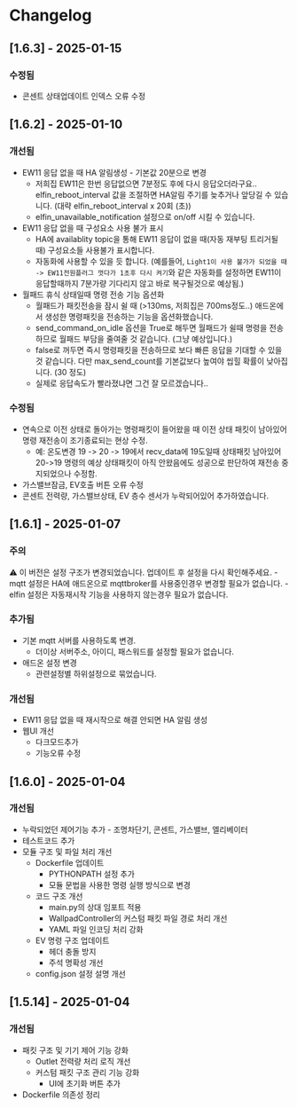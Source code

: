 # Changelog

## [1.6.3] - 2025-01-15

### 수정됨
- 콘센트 상태업데이트 인덱스 오류 수정

## [1.6.2] - 2025-01-10

### 개선됨
- EW11 응답 없을 때 HA 알림생성 - 기본값 20분으로 변경
  - 저희집 EW11은 한번 응답없으면 7분정도 후에 다시 응답오더라구요.. elfin_reboot_interval 값을 조절하면 HA알림 주기를 늦추거나 앞당길 수 있습니다. (대략 elfin_reboot_interval x 20회 (초))
  - elfin_unavailable_notification 설정으로 on/off 시킬 수 있습니다.
- EW11 응답 없을 때 구성요소 사용 불가 표시
  - HA에 availablity topic을 통해 EW11 응답이 없을 때(자동 재부팅 트리거될 때) 구성요소들 사용불가 표시합니다.
  - 자동화에 사용할 수 있을 듯 합니다. (예를들어, `Light1이 사용 불가가 되었을 때 -> EW11전원플러그 껏다가 1초후 다시 켜기`와 같은 자동화를 설정하면 EW11이 응답할때까지 7분가량 기다리지 않고 바로 복구될것으로 예상됨.)
- 월패드 휴식 상태일때 명령 전송 기능 옵션화
  - 월패드가 패킷전송을 잠시 쉴 때 (>130ms, 저희집은 700ms정도..) 애드온에서 생성한 명령패킷을 전송하는 기능을 옵션화했습니다.
  - send_command_on_idle 옵션을 True로 해두면 월패드가 쉴때 명령을 전송하므로 월패드 부담을 줄여줄 것 같습니다. (그냥 예상입니다.)
  - false로 꺼두면 즉시 명령패킷을 전송하므로 보다 빠른 응답을 기대할 수 있을 것 같습니다. 다만 max_send_count를 기본값보다 높여야 씹힐 확률이 낮아집니다. (30 정도)
  - 실제로 응답속도가 빨라졌냐면 그건 잘 모르겠습니다..

### 수정됨
- 연속으로 이전 상태로 돌아가는 명령패킷이 들어왔을 때 이전 상태 패킷이 남아있어 명령 재전송이 조기종료되는 현상 수정.
  - 예: 온도변경 19 -> 20 -> 19에서 recv_data에 19도일때 상태패킷 남아있어 20->19 명령의 예상 상태패킷이 아직 안왔음에도 성공으로 판단하여 재전송 중지되었으나 수정함.
- 가스밸브잠금, EV호출 버튼 오류 수정
- 콘센트 전력량, 가스밸브상태, EV 층수 센서가 누락되어있어 추가하였습니다.

## [1.6.1] - 2025-01-07

### 주의
⚠️ 이 버전은 설정 구조가 변경되었습니다. 업데이트 후 설정을 다시 확인해주세요.
    - mqtt 설정은 HA에 애드온으로 mqttbroker를 사용중인경우 변경할 필요가 없습니다.
    - elfin 설정은 자동재시작 기능을 사용하지 않는경우 필요가 없습니다.

### 추가됨
- 기본 mqtt 서버를 사용하도록 변경.
  - 더이상 서버주소, 아이디, 패스워드를 설정할 필요가 없습니다.
- 애드온 설정 변경
  - 관련설정별 하위설정으로 묶었습니다.

### 개선됨
- EW11 응답 없을 때 재시작으로 해결 안되면 HA 알림 생성
- 웹UI 개선
  - 다크모드추가
  - 기능오류 수정

## [1.6.0] - 2025-01-04

### 개선됨
- 누락되었던 제어기능 추가 - 조명차단기, 콘센트, 가스밸브, 엘리베이터
- 테스트코드 추가
- 모듈 구조 및 파일 처리 개선
  - Dockerfile 업데이트
    - PYTHONPATH 설정 추가
    - 모듈 문법을 사용한 명령 실행 방식으로 변경
  - 코드 구조 개선
    - main.py의 상대 임포트 적용
    - WallpadController의 커스텀 패킷 파일 경로 처리 개선
    - YAML 파일 인코딩 처리 강화
  - EV 명령 구조 업데이트
    - 헤더 충돌 방지
    - 주석 명확성 개선
  - config.json 설정 설명 개선

## [1.5.14] - 2025-01-04

### 개선됨
- 패킷 구조 및 기기 제어 기능 강화
  - Outlet 전력량 처리 로직 개선
  - 커스텀 패킷 구조 관리 기능 강화
    - UI에 초기화 버튼 추가
- Dockerfile 의존성 정리
